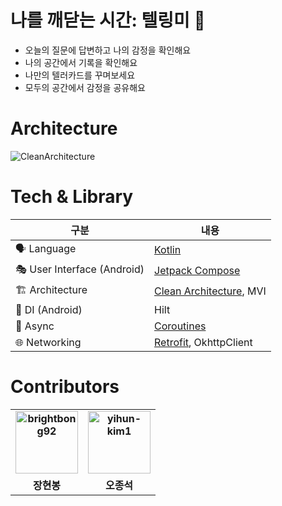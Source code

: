 # 나를 깨닫는 시간: 텔링미 💚
- 오늘의 질문에 답변하고 나의 감정을 확인해요
- 나의 공간에서 기록을 확인해요
- 나만의 텔러카드를 꾸며보세요
- 모두의 공간에서 감정을 공유해요

# Architecture
![CleanArchitecture](https://github.com/user-attachments/assets/04f59a6a-9fde-4503-aa73-c1092870c4f5)

# Tech & Library

| 구분 | 내용 |
| --- | --- |
| 🗣 Language | [Kotlin](https://kotlinlang.org/) |
| 🎭 User Interface (Android) | [Jetpack Compose](https://developer.android.com/jetpack/compose) |
| 🏗 Architecture | [Clean Architecture](https://blog.cleancoder.com/uncle-bob/2012/08/13/the-clean-architecture.html), MVI |
| 💉 DI (Android) | Hilt|
| 🌊 Async | [Coroutines](https://kotlinlang.org/docs/coroutines-overview.html) |
| 🌐 Networking | [Retrofit](https://square.github.io/retrofit/), OkhttpClient|

# Contributors

<div>
<table style="font-weight : bold">
      <tr>
          <td align="center">
              <a href="https://github.com/brightbong92">                 
                  <img alt="brightbong92" src="https://avatars.githubusercontent.com/u/51194127?v=4" width="100" />            
              </a>
          </td> 
          <td align="center">
              <a href="https://github.com/Ojongseok">                 
                  <img alt="yihun-kim1" src="https://avatars.githubusercontent.com/u/98886487?v=4" width="100" />            
              </a>
          </td>
      </tr>
      <tr>
          <td align="center">장현봉</td>
          <td align="center">오종석</td>
      </tr>
  </table>
</div>
